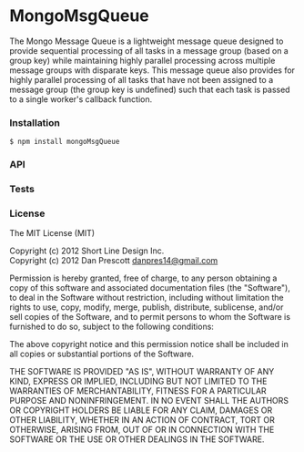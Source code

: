 # MongoMsgQueue

The Mongo Message Queue is a lightweight message queue
designed to provide sequential processing of all tasks in
a message group (based on a group key) while maintaining highly
parallel processing across multiple message groups with disparate
keys.  This message queue also provides for highly parallel processing
of all tasks that have not been assigned to a message group (the group key is
undefined) such that each task is passed to a single worker's callback function.


### Installation

    $ npm install mongoMsgQueue


### API


### Tests


### License

The MIT License (MIT)

Copyright (c) 2012 Short Line Design Inc.  
Copyright (c) 2012 Dan Prescott <danpres14@gmail.com>  

Permission is hereby granted, free of charge, to any person obtaining a copy of this software and associated documentation files (the "Software"), to deal in the Software without restriction, including without limitation the rights to use, copy, modify, merge, publish, distribute, sublicense, and/or sell copies of the Software, and to permit persons to whom the Software is furnished to do so, subject to the following conditions:

The above copyright notice and this permission notice shall be included in all copies or substantial portions of the Software.

THE SOFTWARE IS PROVIDED "AS IS", WITHOUT WARRANTY OF ANY KIND, EXPRESS OR IMPLIED, INCLUDING BUT NOT LIMITED TO THE WARRANTIES OF MERCHANTABILITY, FITNESS FOR A PARTICULAR PURPOSE AND NONINFRINGEMENT. IN NO EVENT SHALL THE AUTHORS OR COPYRIGHT HOLDERS BE LIABLE FOR ANY CLAIM, DAMAGES OR OTHER LIABILITY, WHETHER IN AN ACTION OF CONTRACT, TORT OR OTHERWISE, ARISING FROM, OUT OF OR IN CONNECTION WITH THE SOFTWARE OR THE USE OR OTHER DEALINGS IN THE SOFTWARE.
